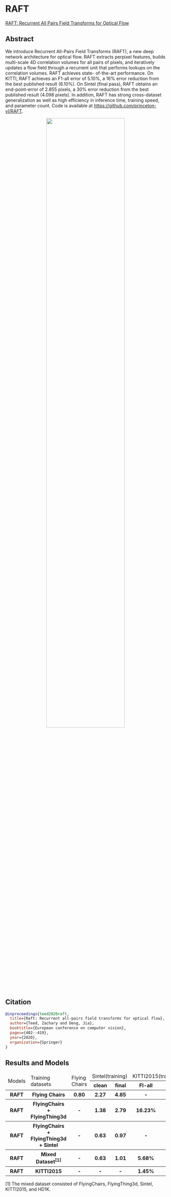 # RAFT

[RAFT: Recurrent All Pairs Field Transforms for Optical Flow](https://arxiv.org/pdf/2003.12039.pdf)

## Abstract

<!-- [ABSTRACT] -->

We introduce Recurrent All-Pairs Field Transforms (RAFT),
a new deep network architecture for optical flow. RAFT extracts perpixel
features, builds multi-scale 4D correlation volumes for all pairs
of pixels, and iteratively updates a flow field through a recurrent unit
that performs lookups on the correlation volumes. RAFT achieves state-
of-the-art performance. On KITTI, RAFT achieves an F1-all error of
5.10%, a 16% error reduction from the best published result (6.10%).
On Sintel (final pass), RAFT obtains an end-point-error of 2.855 pixels,
a 30% error reduction from the best published result (4.098 pixels). In
addition, RAFT has strong cross-dataset generalization as well as high
efficiency in inference time, training speed, and parameter count. Code
is available at https://github.com/princeton-vl/RAFT.

<!-- [IMAGE] -->

<div align=center>
<img src="https://user-images.githubusercontent.com/76149310/142731339-c1978af7-c9de-4b21-9d6c-e786daff9601.png" width="70%"/>
</div>

## Citation

<!-- [ALGORITHM] -->

```bibtex
@inproceedings{teed2020raft,
  title={Raft: Recurrent all-pairs field transforms for optical flow},
  author={Teed, Zachary and Deng, Jia},
  booktitle={European conference on computer vision},
  pages={402--419},
  year={2020},
  organization={Springer}
}
```

## Results and Models

<table>
    <thead>
        <tr>
            <td rowspan=2>Models</td>
            <td rowspan=2>Training datasets</td>
            <td rowspan=2>Flying Chairs</td>
            <td colspan=2>Sintel(training)</td>
            <td colspan=2>KITTI2015(training)</td>
            <td rowspan=2>Log</td>
            <td rowspan=2>Config</td>
            <td rowspan=2>Download</td>
        </tr>
        <tr>
            <th>clean</th>
            <th>final</th>
            <th>Fl-all</th>
            <th>EPE</th>
        </tr>
    </thead>
    <tbody>
        <tr>
            <th>RAFT</th>
            <th>Flying Chairs</th>
            <th>0.80</th>
            <th>2.27</th>
            <th>4.85</th>
            <th>-</th>
            <th>-</th>
            <th><a href='https://download.openmmlab.com/mmflow/raft/raft_8x2_100k_flyingchairs_368x496.log.json'>log</a></th>
            <th><a href='https://download.openmmlab.com/mmflow/raft/raft_8x2_100k_flyingchairs_368x496.py'>Config</a></th>
            <th><a href='https://download.openmmlab.com/mmflow/raft/raft_8x2_100k_flyingchairs.pth'>Model</a></th>
        </tr>
        <tr>
            <th>RAFT</th>
            <th>FlyingChairs + FlyingThing3d</th>
            <th>-</th>
            <th>1.38</th>
            <th>2.79</th>
            <th>16.23%</th>
            <th>4.95</th>
            <th><a href='https://download.openmmlab.com/mmflow/raft/raft_8x2_100k_flyingthings3d_400x720.log.json'>log</a></th>
            <th><a href='https://download.openmmlab.com/mmflow/raft/raft_8x2_100k_flyingthings3d_400x720.py'>Config</a></th>
            <th><a href='https://download.openmmlab.com/mmflow/raft/raft_8x2_100k_flyingthings3d_400x720.pth'>Model</a></th>
        </tr>
        <tr>
            <th>RAFT</th>
            <th>FlyingChairs + FlyingThing3d + Sintel</th>
            <th>-</th>
            <th>0.63</th>
            <th>0.97</th>
            <th>-</th>
            <th>-</th>
            <th><a href='https://download.openmmlab.com/mmflow/raft/raft_8x2_100k_flyingthings3d_sintel_368x768.log.json'>log</a></th>
            <th><a href='https://download.openmmlab.com/mmflow/raft/raft_8x2_100k_flyingthings3d_sintel_368x768.py'>Config</a></th>
            <th><a href='https://download.openmmlab.com/mmflow/raft/raft_8x2_100k_flyingthings3d_sintel_368x768.pth'>Model</a></th>
        </tr>
        <tr>
            <th>RAFT</th>
            <th>Mixed Dataset<sup>[1]</sup></th>
            <th>-</th>
            <th>0.63</th>
            <th>1.01</th>
            <th>5.68%</th>
            <th>1.59</th>
            <th><a href='https://download.openmmlab.com/mmflow/raft/raft_8x2_100k_mixed_368x768.log.json'>log</a></th>
            <th><a href='https://download.openmmlab.com/mmflow/raft/raft_8x2_100k_mixed_368x768.py'>Config</a></th>
            <th><a href='https://download.openmmlab.com/mmflow/raft/raft_8x2_100k_mixed_368x768.pth'>Model</a></th>
        </tr>
        <tr>
            <th>RAFT</th>
            <th>KITTI2015</th>
            <th>-</th>
            <th>-</th>
            <th>-</th>
            <th>1.45%</th>
            <th>0.61</th>
            <th><a href='https://download.openmmlab.com/mmflow/raft/raft_8x2_50k_kitti2015_368x768.log.json'>log</a></th>
            <th><a href='https://download.openmmlab.com/mmflow/raft/raft_8x2_50k_kitti2015_368x768.py'>Config</a></th>
            <th><a href='https://download.openmmlab.com/mmflow/raft/raft_8x2_50k_kitti2015_368x768.pth'>Model</a></th>
        </tr>
    </tbody>
</table>

[1] The mixed dataset consisted of FlyingChairs, FlyingThing3d, Sintel, KITTI2015, and HD1K.
